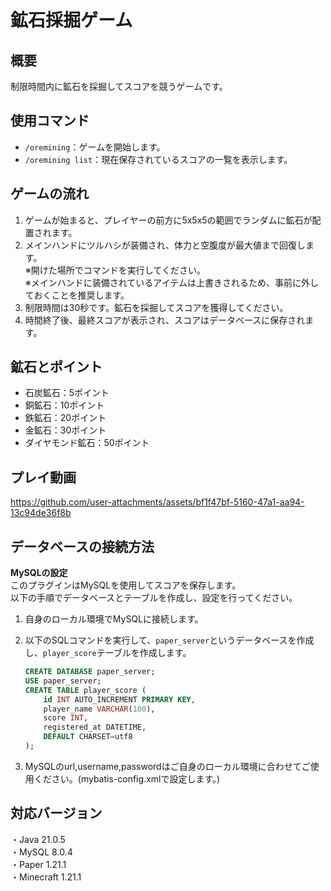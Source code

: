 # 鉱石採掘ゲーム

## 概要
制限時間内に鉱石を採掘してスコアを競うゲームです。
## 使用コマンド
- `/oremining`：ゲームを開始します。
- `/oremining list`：現在保存されているスコアの一覧を表示します。

## ゲームの流れ
1. ゲームが始まると、プレイヤーの前方に5x5x5の範囲でランダムに鉱石が配置されます。
2. メインハンドにツルハシが装備され、体力と空腹度が最大値まで回復します。  
   ※開けた場所でコマンドを実行してください。  
   ※メインハンドに装備されているアイテムは上書きされるため、事前に外しておくことを推奨します。  
3. 制限時間は30秒です。鉱石を採掘してスコアを獲得してください。
4. 時間終了後、最終スコアが表示され、スコアはデータベースに保存されます。

## 鉱石とポイント
- 石炭鉱石：5ポイント
- 銅鉱石：10ポイント
- 鉄鉱石：20ポイント
- 金鉱石：30ポイント
- ダイヤモンド鉱石：50ポイント

## プレイ動画
https://github.com/user-attachments/assets/bf1f47bf-5160-47a1-aa94-13c94de36f8b

## データベースの接続方法
**MySQLの設定**  
このプラグインはMySQLを使用してスコアを保存します。  
以下の手順でデータベースとテーブルを作成し、設定を行ってください。

1. 自身のローカル環境でMySQLに接続します。
2. 以下のSQLコマンドを実行して、`paper_server`というデータベースを作成し、`player_score`テーブルを作成します。

   ```sql
   CREATE DATABASE paper_server;
   USE paper_server;
   CREATE TABLE player_score (
       id INT AUTO_INCREMENT PRIMARY KEY, 
       player_name VARCHAR(100), 
       score INT, 
       registered_at DATETIME, 
       DEFAULT CHARSET=utf8
   );

3. MySQLのurl,username,passwordはご自身のローカル環境に合わせてご使用ください。(mybatis-config.xmlで設定します。)

## 対応バージョン  
・Java 21.0.5  
・MySQL 8.0.4  
・Paper 1.21.1   
・Minecraft 1.21.1
